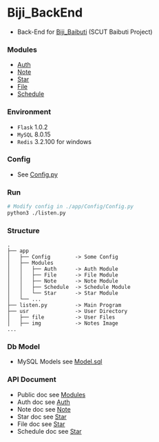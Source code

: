 # Biji_BackEnd
+ Back-End for [Biji_Baibuti](https://github.com/Aoi-hosizora/Biji_Baibuti) (SCUT Baibuti Project)

### Modules
+ [Auth](https://github.com/Aoi-hosizora/Biji_BackEnd/blob/master/app/Modules/Auth/readme.md)
+ [Note](https://github.com/Aoi-hosizora/Biji_BackEnd/blob/master/app/Modules/Note/readme.md)
+ [Star](https://github.com/Aoi-hosizora/Biji_BackEnd/blob/master/app/Modules/Star/readme.md)
+ [File](https://github.com/Aoi-hosizora/Biji_BackEnd/blob/master/app/Modules/File/readme.md)
+ [Schedule](https://github.com/Aoi-hosizora/Biji_BackEnd/blob/master/app/Modules/Schedule/readme.md)

### Environment
+ `Flask` 1.0.2
+ `MySQL` 8.0.15
+ `Redis` 3.2.100 for windows

### Config
+ See [Config.py](https://github.com/Aoi-hosizora/Biji_BackEnd/blob/master/app/Config/Config.py)

### Run

```bash
# Modify config in ./app/Config/Config.py
python3 ./listen.py
```

### Structure
```
.
├── app
│   ├── Config        -> Some Config
│   ├── Modules
│   │   ├── Auth      -> Auth Module
│   │   ├── File      -> File Module
│   │   ├── Note      -> Note Module
│   │   ├── Schedule  -> Schedule Module
│   │   └── Star      -> Star Module
│   └── ...
├── listen.py         -> Main Program
├── usr               -> User Directory
│   ├── file          -> User Files
│   ├── img           -> Notes Image
...
```

### Db Model
+ MySQL Models see [Model.sql](https://github.com/Aoi-hosizora/Biji_BackEnd/blob/master/app/Database/Model.sql)

### API Document
+ Public doc see [Modules](https://github.com/Aoi-hosizora/Biji_BackEnd/blob/master/app/Modules/readme.md)
+ Auth doc see [Auth](https://github.com/Aoi-hosizora/Biji_BackEnd/blob/master/app/Modules/Auth/readme.md)
+ Note doc see [Note](https://github.com/Aoi-hosizora/Biji_BackEnd/blob/master/app/Modules/Note/readme.md)
+ Star doc see [Star](https://github.com/Aoi-hosizora/Biji_BackEnd/blob/master/app/Modules/Star/readme.md)
+ File doc see [Star](https://github.com/Aoi-hosizora/Biji_BackEnd/blob/master/app/Modules/File/readme.md)
+ Schedule doc see [Star](https://github.com/Aoi-hosizora/Biji_BackEnd/blob/master/app/Modules/Schedule/readme.md)
